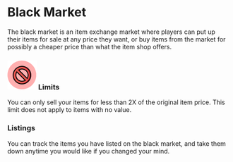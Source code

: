 # Black Market

The black market is an item exchange market where players can put up their items for sale at any price they want, or buy items from the market for possibly a cheaper price than what the item shop offers.

### ![](../../.gitbook/assets/limit.png) Limits

You can only sell your items for less than 2X of the original item price. This limit does not apply to items with no value.

### Listings

You can track the items you have listed on the black market, and take them down anytime you would like if you changed your mind.

